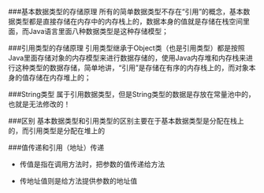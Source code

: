 ###基本数据类型的存储原理
所有的简单数据类型不存在“引用”的概念，基本数据类型都是直接存储在内存中的内存栈上的，数据本身的值就是存储在栈空间里面，而Java语言里面八种数据类型是这种存储模型；

###引用类型的存储原理
引用类型继承于Object类（也是引用类型）都是按照Java里面存储对象的内存模型来进行数据存储的，使用Java内存堆和内存栈来进行这种类型的数据存储，简单地讲，“引用”是存储在有序的内存栈上的，而对象本身的值存储在内存堆上的；

###String类型
属于引用数据类型，但是String类型的数据是存放在常量池中的，也就是无法修改的！

###区别
基本数据类型和引用类型的区别主要在于基本数据类型是分配在栈上的，而引用类型是分配在堆上的

###值传递和引用（地址）传递

- 传值是指在调用方法时，把参数的值传递给方法

- 传地址值则是给方法提供参数的地址值